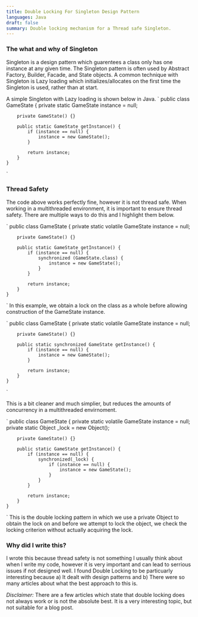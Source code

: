 ```yaml
---
title: Double Locking For Singleton Design Pattern
languages: Java
draft: false
summary: Double locking mechanism for a Thread safe Singleton.
---
```


### The what and why of Singleton
Singleton is a design pattern which guarentees a class only has one instance at any given time. The Singleton pattern is often used by Abstract Factory, Builder, Facade, and State objects. A common technique with Singleton is Lazy loading which initializes/allocates on the first time the Singleton is used, rather than at start. 

A simple Singleton with Lazy loading is shown below in Java.
`
    public class GameState {
        private static GameState instance = null;

        private GameState() {}

        public static GameState getInstance() {
            if (instance == null) {
                instance = new GameState();
            }

            return instance;
        }
    }
`

### Thread Safety
The code above works perfectly fine, however it is not thread safe. When working in a multithreaded environment, it is important to ensure thread safety. There are multiple ways to do this and I highlight them below.

`
    public class GameState {
        private static volatile GameState instance = null;

        private GameState() {}

        public static GameState getInstance() {
            if (instance == null) {
                synchronized (GameState.class) {
                    instance = new GameState();  
                }
            }

            return instance;
        }
    }
`
In this example, we obtain a lock on the class as a whole before allowing construction of the GameState instance. 

`
    public class GameState {
        private static volatile GameState instance = null;

        private GameState() {}

        public static synchronized GameState getInstance() {
            if (instance == null) {
                instance = new GameState();
            }

            return instance;
        }
    }
`

This is a bit cleaner and much simplier, but reduces the amounts of concurrency in a multithreaded envirnoment.


`
    public class GameState {
        private static volatile GameState instance = null;
        private static Object _lock = new Object();

        private GameState() {}

        public static GameState getInstance() {
            if (instance == null) {
                synchronized(_lock) {
                    if (instance == null) {
                        instance = new GameState();
                    }
                }
            }

            return instance;
        }
    }
`
This is the double locking pattern in which we use a private Object to obtain the lock on and before we attempt to lock the object, we check the locking criterion without actually acquiring the lock. 


### Why did I write this?

I wrote this because thread safety is not something I usually think about when I write my code, however it is very important and can lead to serrious issues if not designed well. I found Double Locking to be particuarly interesting because a) It dealt with design patterns and b) There were so many articles about what the best approach to this is.

*Disclaimer:* There are a few articles which state that double locking does not always work or is not the absolute best. It is a very interesting topic, but not suitable for a blog post.